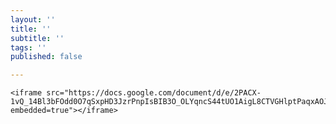 ```yaml
---
layout: ''
title: ''
subtitle: ''
tags: ''
published: false

---
```

    <iframe src="https://docs.google.com/document/d/e/2PACX-1vQ_14Bl3bFOdd0O7qSxpHD3JzrPnpIsBIB3O_OLYqncS44tUO1AigL8CTVGHlptPaqxAOJAsGXhSs4Y/pub?embedded=true"></iframe>